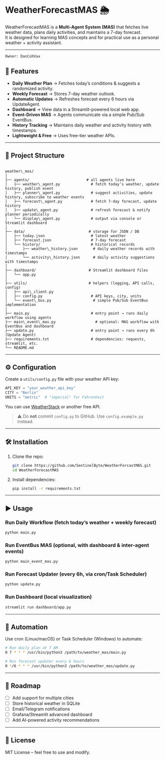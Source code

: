 # WeatherForecastMAS 🌦️

WeatherForecastMAS is a **Multi-Agent System (MAS)** that fetches live weather data, plans daily activities, and maintains a 7-day forecast.  
It is designed for learning MAS concepts and for practical use as a personal weather + activity assistant.

---

`Owner: DanCohVax`

## 🚀 Features
- **Daily Weather Plan** → Fetches today’s conditions & suggests a randomized activity.
- **Weekly Forecast** → Stores 7-day weather outlook.
- **Automatic Updates** → Refreshes forecast every 6 hours via UpdateAgent.
- **Dashboard** → View data in a Streamlit-powered local web app.
- **Event-Driven MAS** → Agents communicate via a simple Pub/Sub EventBus.
- **History Tracking** → Maintains daily weather and activity history with timestamps.
- **Lightweight & Free** → Uses free-tier weather APIs.

---

## 📂 Project Structure
```

weather\_mas/
│
├── agents/                          # all agents live here
│   ├── weather\_agent.py              # fetch today’s weather, update history, publish event
│   ├── planner\_agent.py              # suggest activities, update history, subscribe to weather events
│   ├── forecast\_agent.py             # fetch 7-day forecast, update history
│   ├── update\_agent.py               # refresh forecast & notify planner periodically
│   └── display\_agent.py              # output via console or Streamlit dashboard
│
├── data/                             # storage for JSON / DB
│   ├── today.json                     # latest weather
│   ├── forecast.json                  # 7-day forecast
│   └── history/                       # historical records
│       ├── weather\_history.json       # daily weather records with timestamps
│       └── activity\_history.json      # daily activity suggestions with timestamps
│
├── dashboard/                        # Streamlit dashboard files
│   └── app.py
│
├── utils/                            # helpers (logging, API calls, config)
│   ├── api\_client.py
│   ├── config.py                      # API keys, city, units
│   └── event\_bus.py                   # simple Pub/Sub EventBus implementation
│
├── main.py                            # entry point → runs daily workflow using agents
├── main\_event\_mas.py                  # optional: MAS workflow with EventBus and dashboard
├── update.py                          # entry point → runs every 6h (Update Agent)
├── requirements.txt                   # dependencies: requests, streamlit, etc.
└── README.md

````

---

## ⚙️ Configuration
Create a `utils/config.py` file with your weather API key:

```python
API_KEY = "your_weather_api_key"
CITY = "Berlin"
UNITS = "metric"  # "imperial" for Fahrenheit
````

You can use [WeatherStack](https://weatherstack.com/) or another free API.

> ⚠️ Do **not** commit `config.py` to GitHub. Use `config.example.py` instead.

---

## 🛠️ Installation

1. Clone the repo:

   ```bash
   git clone https://github.com/SentinelByte/WeatherForcastMAS.git
   cd WeatherForecastMAS
   ```

2. Install dependencies:

   ```bash
   pip install -r requirements.txt
   ```

---

## ▶️ Usage

### Run Daily Workflow (fetch today’s weather + weekly forecast)

```bash
python main.py
```

### Run EventBus MAS (optional, with dashboard & inter-agent events)

```bash
python main_event_mas.py
```

### Run Forecast Updater (every 6h, via cron/Task Scheduler)

```bash
python update.py
```

### Run Dashboard (local visualization)

```bash
streamlit run dashboard/app.py
```

---

## 📅 Automation

Use cron (Linux/macOS) or Task Scheduler (Windows) to automate:

```bash
# Run daily plan at 7 AM
0 7 * * * /usr/bin/python3 /path/to/weather_mas/main.py

# Run forecast updater every 6 hours
0 */6 * * * /usr/bin/python3 /path/to/weather_mas/update.py
```

---

## 📌 Roadmap

* [ ] Add support for multiple cities
* [ ] Store historical weather in SQLite
* [ ] Email/Telegram notifications
* [ ] Grafana/Streamlit advanced dashboard
* [ ] Add AI-powered activity recommendations

---

## 📜 License

MIT License – feel free to use and modify.
